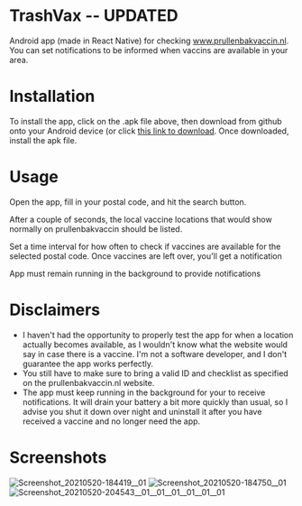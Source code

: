 # TrashVax -- UPDATED
Android app (made in React Native) for checking www.prullenbakvaccin.nl. You can set notifications to be informed when vaccins are available in your area.

# Installation
To install the app, click on the .apk file above, then download from github onto your Android device (or click [this link to download](https://github.com/KJ-Waller/TrashVax/raw/main/TrashVax-65550f8c38614583857b8eace40f7ebe-signed.apk). Once downloaded, install the apk file.

# Usage
Open the app, fill in your postal code, and hit the search button.

After a couple of seconds, the local vaccine locations that would show normally on prullenbakvaccin should be listed.

Set a time interval for how often to check if vaccines are available for the selected postal code. Once vaccines are left over, you'll get a notification

App must remain running in the background to provide notifications

# Disclaimers
* I haven't had the opportunity to properly test the app for when a location actually becomes available, as I wouldn't know what the website would say in case there is a vaccine. I'm not a software developer, and I don't guarantee the app works perfectly.
* You still have to make sure to bring a valid ID and checklist as specified on the prullenbakvaccin.nl website.
* The app must keep running in the background for your to receive notifications. It will drain your battery a bit more quickly than usual, so I advise you shut it down over night and uninstall it after you have received a vaccine and no longer need the app.


# Screenshots
![Screenshot_20210520-184419__01](https://user-images.githubusercontent.com/28184973/119033623-b7427a00-b9ad-11eb-958a-b849064977f5.jpg)
![Screenshot_20210520-184750__01](https://user-images.githubusercontent.com/28184973/119033624-b7db1080-b9ad-11eb-9367-ef0a4a677dca.jpg)
![Screenshot_20210520-204543__01__01__01__01__01__01](https://user-images.githubusercontent.com/28184973/119033618-b6114d00-b9ad-11eb-8a6f-7ed1390d4d0e.jpg)
